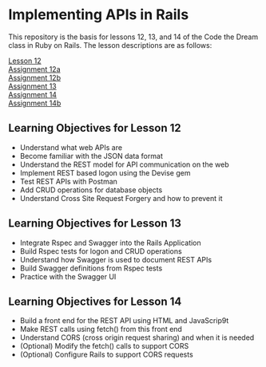 # Implementing APIs in Rails

This repository is the basis for lessons 12, 13, and 14 of the Code the Dream class in Ruby on Rails.  The lesson descriptions are as follows:

[Lesson 12](/lessons/Lesson-12-Building-an-API.md)  
[Assignment 12a](/lessons/Assignment-12a-REST-Introduction-and-Authentication.md)  
[Assignment 12b](/lessons/Assignment-12b-More-REST-APIs-md)  
[Assignment 13](/lessons/Assignment-13-Documenting-REST-APIs-with-Swagger.md)  
[Assignment 14](/lessons/Assignment-14-Calling-REST-from-JavaScript.md)  
[Assignment 14b](/lessons/Assignment-14b-Support-for-CORS.md) 

## Learning Objectives for Lesson 12

- Understand what web APIs are
- Become familiar with the JSON data format
- Understand the REST model for API communication on the web
- Implement REST based logon using the Devise gem
- Test REST APIs with Postman
- Add CRUD operations for database objects
- Understand Cross Site Request Forgery and how to prevent it

## Learning Objectives for Lesson 13

- Integrate Rspec and Swagger into the Rails Application
- Build Rspec tests for logon and CRUD operations
- Understand how Swagger is used to document REST APIs
- Build Swagger definitions from Rspec tests
- Practice with the Swagger UI

## Learning Objectives for Lesson 14

- Build a front end for the REST API using HTML and JavaScrip9t
- Make REST calls using fetch() from this front end
- Understand CORS (cross origin request sharing) and when it is needed
- (Optional) Modify the fetch() calls to support CORS
- (Optional) Configure Rails to support CORS requests

